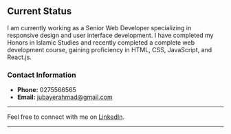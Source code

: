 

## Current Status

I am currently working as a Senior Web Developer specializing in responsive design and user interface development. I have completed my Honors in Islamic Studies and recently completed a complete web development course, gaining proficiency in HTML, CSS, JavaScript, and React.js.

### Contact Information
- **Phone:** 0275566565
- **Email:** jubayerahmad@gmail.com

---

Feel free to connect with me on [LinkedIn](https://www.linkedin.com/in/your-linkedin-profile).

---

